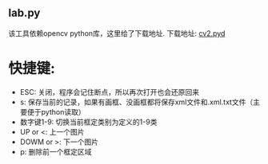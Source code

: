 ## lab.py

该工具依赖opencv python库，这里给了下载地址.
下载地址: [cv2.pyd](http://www.zifuture.com/fs/1.lab.py/cv2.pyd)

# 快捷键:
- ESC:         关闭，程序会记住断点，所以再次打开也会还原回来
- s:           保存当前的记录，如果有画框、没画框都将保存xml文件和.xml.txt文件（主要便于python读取）
- 数字键1-9:   切换当前框定类别为定义的1-9类
- UP or <:     上一个图片
- DOWM or >:   下一个图片
- p:           删除前一个框定区域